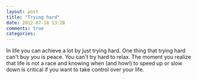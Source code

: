 ```yaml
---
layout: post
title: "Trying hard"
date: 2012-07-18 13:28
comments: true
categories: 
---
```

In life you can achieve a lot by just trying hard. One thing that trying hard can't buy you is peace. You can't try hard to relax. The moment you realize that life is not a race and knowing when (and how!) to speed up or slow down is critical if you want to take control over your life.
